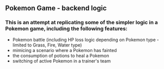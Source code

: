 ## Pokemon Game - backend logic

### This is an attempt at replicating some of the simpler logic in a Pokemon game, including the following features:

- Pokemon battle (including HP loss logic depending on Pokemon type - limited to Grass, Fire, Water type)
- mimicing a scenario where a Pokemon has fainted
- the consumption of potions to heal a Pokemon
- switching of active Pokemon in a trainer's team
